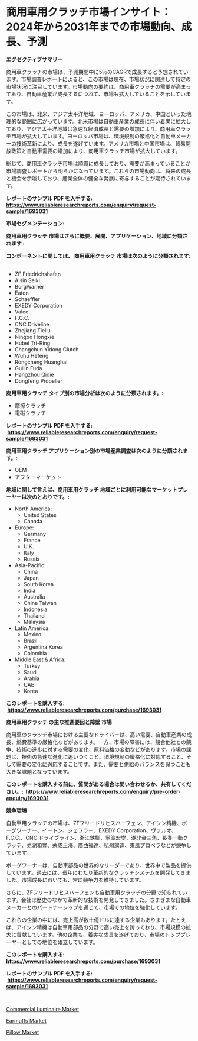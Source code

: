 <p><h1>商用車用クラッチ市場インサイト：2024年から2031年までの市場動向、成長、予測</h1></p><p><strong>エグゼクティブサマリー</strong></p>
<p><p>商用車クラッチの市場は、予測期間中に5％のCAGRで成長すると予想されています。市場調査レポートによると、この市場は現在、市場状況に関連して特定の市場状況に注目しています。市場動向の要約は、商用車クラッチの需要が高まっており、自動車産業が成長するにつれて、市場も拡大していることを示しています。</p><p>この市場は、北米、アジア太平洋地域、ヨーロッパ、アメリカ、中国といった地理的な範囲に広がっています。北米市場は自動車産業の成長に伴い着実に拡大しており、アジア太平洋地域は急速な経済成長と需要の増加により、商用車クラッチ市場が拡大しています。ヨーロッパ市場は、環境規制の厳格化と自動車メーカーの技術革新により、成長を遂げています。アメリカ市場と中国市場は、貿易開放政策と自動車需要の増加により、商用車クラッチ市場が拡大しています。</p><p>総じて、商用車クラッチ市場は順調に成長しており、需要が高まっていることが市場調査レポートから明らかになっています。これらの市場動向は、将来の成長と機会を示唆しており、産業全体の健全な発展に寄与することが期待されています。</p></p>
<p><strong>レポートのサンプル PDF を入手する: <a href="https://www.reliableresearchreports.com/enquiry/request-sample/1693031">https://www.reliableresearchreports.com/enquiry/request-sample/1693031</a></strong></p>
<p><strong>市場セグメンテーション:</strong></p>
<p><strong> 商用車用クラッチ 市場はさらに概要、展開、アプリケーション、地域に分類されます :</strong></p>
<p><strong>コンポーネントに関しては、 商用車用クラッチ 市場は次のように分類されます: &nbsp;</strong></p>
<p><ul><li>ZF Friedrichshafen</li><li>Aisin Seiki</li><li>BorgWarner</li><li>Eaton</li><li>Schaeffler</li><li>EXEDY Corporation</li><li>Valeo</li><li>F.C.C.</li><li>CNC Driveline</li><li>Zhejiang Tieliu</li><li>Ningbo Hongxie</li><li>Hubei Tri-Ring</li><li>Changchun Yidong Clutch</li><li>Wuhu Hefeng</li><li>Rongcheng Huanghai</li><li>Guilin Fuda</li><li>Hangzhou Qidie</li><li>Dongfeng Propeller</li></ul></p>
<p><strong> 商用車用クラッチ タイプ別の市場分析は次のように分類されます。:</strong></p>
<p><ul><li>摩擦クラッチ</li><li>電磁クラッチ</li></ul></p>
<p><strong>レポートのサンプル PDF を入手する: &nbsp;<a href="https://www.reliableresearchreports.com/enquiry/request-sample/1693031">https://www.reliableresearchreports.com/enquiry/request-sample/1693031</a></strong></p>
<p><strong> 商用車用クラッチ アプリケーション別の市場産業調査は次のように分類されます。:</strong></p>
<p><ul><li>OEM</li><li>アフターマーケット</li></ul></p>
<p><strong>地域に関して言えば、商用車用クラッチ 地域ごとに利用可能なマーケットプレーヤーは次のとおりです。:</strong></p>
<p><ul>
    <li>
        North America:
        <ul>
            <li>United States</li>
            <li>Canada</li>
        </ul>
    </li>
    <li>
        Europe:
        <ul>
            <li>Germany</li>
            <li>France</li>
            <li>U.K.</li>
            <li>Italy</li>
            <li>Russia</li>
        </ul>
    </li>
    <li>
        Asia-Pacific:
        <ul>
            <li>China</li>
            <li>Japan</li>
            <li>South Korea</li>
            <li>India</li>
            <li>Australia</li>
            <li>China Taiwan</li>
            <li>Indonesia</li>
            <li>Thailand</li>
            <li>Malaysia</li>
        </ul>
    </li>
    <li>
        Latin America:
        <ul>
            <li>Mexico</li>
            <li>Brazil</li>
            <li>Argentina Korea</li>
            <li>Colombia</li>
        </ul>
    </li>
    <li>
        Middle East & Africa:
        <ul>
            <li>Turkey</li>
            <li>Saudi</li>
            <li>Arabia</li>
            <li>UAE</li>
            <li>Korea</li>
        </ul>
    </li>
    </ul></p>
<p><strong>このレポートを購入する: &nbsp;<a href="https://www.reliableresearchreports.com/purchase/1693031">https://www.reliableresearchreports.com/purchase/1693031</a></strong></p>
<p><strong>商用車用クラッチ の主な推進要因と障壁 市場</strong></p>
<p><p>商用車のクラッチ市場における主要なドライバーは、高い需要、自動車産業の成長、燃費基準の厳格化などがあります。一方、市場の障害には、競合他社との競争、技術の進歩に対する需要の変化、原料価格の変動などがあります。市場の課題は、技術の急速な進化に追いつくこと、環境規制の厳格化に対応すること、そして需要の変化に適応することです。また、需要と供給のバランスを保つことも大きな課題となっています。</p></p>
<p><strong>このレポートを購入する前に、質問がある場合は問い合わせるか、共有してください。:&nbsp; <a href="https://www.reliableresearchreports.com/enquiry/pre-order-enquiry/1693031">https://www.reliableresearchreports.com/enquiry/pre-order-enquiry/1693031</a></strong></p>
<p><strong>競争環境</strong></p>
<p><p>自動車用クラッチの市場は、ZFフリードリヒスハーフェン、アイシン精機、ボーグワーナー、イートン、シェフラー、EXEDY Corporation、ヴァルオ、F.C.C.、CNC ドライブライン、浙江鉄柳、寧波宏燮、湖北金三角、長春一動クラッチ、芜湖和豊、荣成王海、廣西福達、杭州旗迪、東風プロペラなどが競争しています。</p><p>ボーグワーナーは、自動車部品の世界的なリーダーであり、世界中で製品を提供しています。過去には、長年にわたり革新的なクラッチシステムを開発してきました。市場成長においても、常に競争力を維持しています。</p><p>さらに、ZFフリードリヒスハーフェンも自動車用クラッチの分野で知られています。会社は歴史のなかで革新的な技術を開発してきました。さまざまな自動車メーカーとのパートナーシップを通じて、市場での地位を強化しています。</p><p>これらの企業の中には、売上高が数十億ドルに達する企業もあります。たとえば、アイシン精機は自動車用部品の分野で高い売上を誇っており、市場規模の拡大に貢献しています。他の企業も、着実な成長を遂げており、市場のトッププレーヤーとしての地位を確立しています。</p></p>
<p><strong>このレポートを購入する: &nbsp; <a href="https://www.reliableresearchreports.com/purchase/1693031">https://www.reliableresearchreports.com/purchase/1693031</a></strong></p>
<p><strong>レポートのサンプル PDF を入手する: &nbsp;<a href="https://www.reliableresearchreports.com/enquiry/request-sample/1693031">https://www.reliableresearchreports.com/enquiry/request-sample/1693031</a></strong><strong></strong></p>
<p>&nbsp;</p>
<p><p><a href="https://github.com/wusalecollins540tpqoz/Market-Research-Report-List-1/blob/main/commercial-luminaire-market.md">Commercial Luminaire Market</a></p><p><a href="https://github.com/kathiaseamanalvaradovlprc2h/Market-Research-Report-List-1/blob/main/earmuffs-market.md">Earmuffs Market</a></p><p><a href="https://github.com/pjcfca/Market-Research-Report-List-1/blob/main/pillow-market.md">Pillow Market</a></p></p>